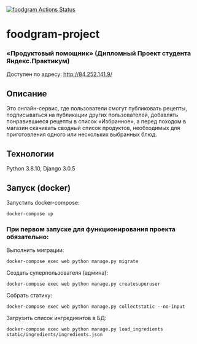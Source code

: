 [![foodgram Actions Status](https://github.com/Bratgans/foodgram-project/workflows/foodgram/badge.svg)](https://github.com/Bratgans/foodgram-project/actions)
# foodgram-project
### «Продуктовый помощник» (Дипломный Проект студента Яндекс.Практикум)

Доступен по адресу: http://84.252.141.9/

## Описание
Это онлайн-сервис, где пользователи смогут публиковать рецепты, подписываться на публикации других пользователей, добавлять понравившиеся рецепты в список «Избранное», а перед походом в магазин скачивать сводный список продуктов, необходимых для приготовления одного или нескольких выбранных блюд.

## Технологии
Python 3.8.10, Django 3.0.5

## Запуск (docker)
Запустить docker-compose:

`docker-compose up`

### При первом запуске для функционирования проекта обязательно: 
Выполнить миграции:

`docker-compose exec web python manage.py migrate`

Создать суперпользователя (админа):

`docker-compose exec web python manage.py createsuperuser`

Собрать статику:

`docker-compose exec web python manage.py collectstatic --no-input`

Загрузить список ингредиентов в БД:

`docker-compose exec web python manage.py load_ingredients static/ingredients/ingredients.json`
